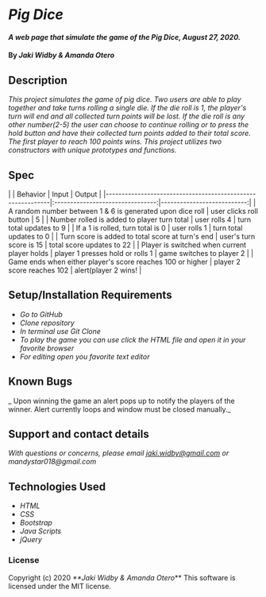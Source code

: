 # _Pig Dice_

#### _A web page that simulate the game of the Pig Dice, August 27, 2020._

#### By _**Jaki Widby & Amanda Otero**_

## Description

_This project simulates the game of pig dice. Two users are able to play together and take turns rolling a single die. If the die roll is 1, the player's turn will end and all collected turn points will be lost. If the die roll is any other number(2-5) the user can choose to continue rolling or to press the hold button and have their collected turn points added to their total score. The first player to reach 100 points wins. This project utilizes two constructors with unique prototypes and functions._

## Spec

| | Behavior                                                   |               Input              |                     Output |
|------------------------------------------------------------|:--------------------------------:|---------------------------:|
| A random number between 1 & 6 is generated upon dice roll  |     user clicks  roll button     |              5             |
| Number rolled is added to player turn total                |           user rolls 4           |   turn total updates to 9  |
| If a 1 is rolled, turn total is 0                          |           user rolls 1           |   turn total updates to 0  |
| Turn score is added to total score at turn's end           |     user's turn  score is 15     |  total score updates to 22 |
| Player is switched when current player holds               | player 1 presses hold or rolls 1 | game switches to  player 2 |
| Game ends when either player's score reaches 100 or higher | player 2 score reaches 102       | alert(player 2 wins!       |

## Setup/Installation Requirements

* _Go to GitHub_
* _Clone repository_
* _In terminal use Git Clone_
* _To play the game you can use click the HTML file and open it in your favorite browser_
* _For editing open you favorite text editor_

## Known Bugs

_ Upon winning the game an alert pops up to notify the players of the winner. Alert currently loops and window must be closed manually._

## Support and contact details

_With questions or concerns, please email jaki.widby@gmail.com or mandystar018@gmail.com_

## Technologies Used

* _HTML_
* _CSS_
* _Bootstrap_
* _Java Scripts_
* _jQuery_

### License

Copyright (c) 2020 _**Jaki Widby & Amanda Otero_**
This software is licensed under the MIT license.